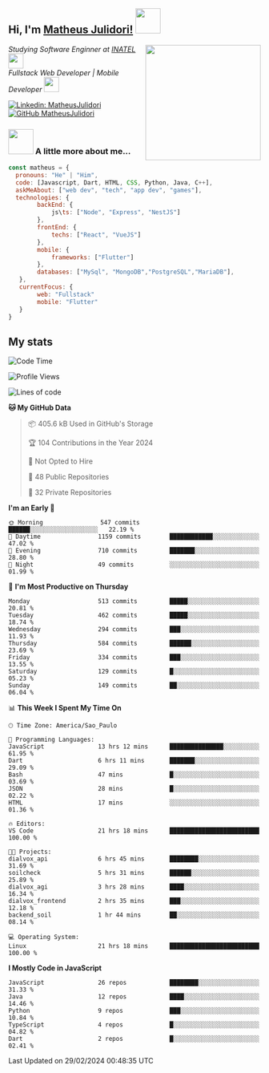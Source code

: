<h2> Hi, I'm <a href="https://matheusjulidori.github.io" target="_blank">Matheus Julidori!</a> <img src="https://media.giphy.com/media/12oufCB0MyZ1Go/giphy.gif" width="50"></h2>
<img align='right' src="https://media.giphy.com/media/3oKIPnAiaMCws8nOsE/giphy.gif" width="230" height="auto">
<p><em>Studying Software Enginner at <a href="http://www.inatel.br" target="_blank">INATEL</a><img src="https://media.giphy.com/media/fYSnHlufseco8Fh93Z/giphy.gif" width="30"></br>
  Fullstack Web Developer | Mobile Developer <img src="https://media.giphy.com/media/WUlplcMpOCEmTGBtBW/giphy.gif" width="30">
</em></p>

[![Linkedin: MatheusJulidori](https://img.shields.io/badge/-MatheusJulidori-blue?style=flat-square&logo=Linkedin&logoColor=white&link=https://www.linkedin.com/in/MatheusJulidori/)](https://www.linkedin.com/in/MatheusJulidori/)
[![GitHub MatheusJulidori](https://img.shields.io/github/followers/matheusjulidori?label=follow&style=social)](https://github.com/MatheusJulidori)


### <img src="https://media.giphy.com/media/VgCDAzcKvsR6OM0uWg/giphy.gif" width="50"> A little more about me...  

```javascript
const matheus = {
  pronouns: "He" | "Him",
  code: [Javascript, Dart, HTML, CSS, Python, Java, C++],
  askMeAbout: ["web dev", "tech", "app dev", "games"],
  technologies: {
        backEnd: {
            js\ts: ["Node", "Express", "NestJS"]
        },
        frontEnd: {
            techs: ["React", "VueJS"]
        },
        mobile: {
            frameworks: ["Flutter"]
        },
        databases: ["MySql", "MongoDB","PostgreSQL","MariaDB"],
   },
   currentFocus: {
        web: "Fullstack"
        mobile: "Flutter"
   }
}
```
<h2>My stats</h2>

<!--START_SECTION:waka-->
![Code Time](http://img.shields.io/badge/Code%20Time-489%20hrs%208%20mins-blue)

![Profile Views](http://img.shields.io/badge/Profile%20Views-21-blue)

![Lines of code](https://img.shields.io/badge/From%20Hello%20World%20I%27ve%20Written-7.2%20million%20lines%20of%20code-blue)

**🐱 My GitHub Data** 

> 📦 405.6 kB Used in GitHub's Storage 
 > 
> 🏆 104 Contributions in the Year 2024
 > 
> 🚫 Not Opted to Hire
 > 
> 📜 48 Public Repositories 
 > 
> 🔑 32 Private Repositories 
 > 
**I'm an Early 🐤** 

```text
🌞 Morning                547 commits         ██████░░░░░░░░░░░░░░░░░░░   22.19 % 
🌆 Daytime                1159 commits        ████████████░░░░░░░░░░░░░   47.02 % 
🌃 Evening                710 commits         ███████░░░░░░░░░░░░░░░░░░   28.80 % 
🌙 Night                  49 commits          ░░░░░░░░░░░░░░░░░░░░░░░░░   01.99 % 
```
📅 **I'm Most Productive on Thursday** 

```text
Monday                   513 commits         █████░░░░░░░░░░░░░░░░░░░░   20.81 % 
Tuesday                  462 commits         █████░░░░░░░░░░░░░░░░░░░░   18.74 % 
Wednesday                294 commits         ███░░░░░░░░░░░░░░░░░░░░░░   11.93 % 
Thursday                 584 commits         ██████░░░░░░░░░░░░░░░░░░░   23.69 % 
Friday                   334 commits         ███░░░░░░░░░░░░░░░░░░░░░░   13.55 % 
Saturday                 129 commits         █░░░░░░░░░░░░░░░░░░░░░░░░   05.23 % 
Sunday                   149 commits         ██░░░░░░░░░░░░░░░░░░░░░░░   06.04 % 
```


📊 **This Week I Spent My Time On** 

```text
🕑︎ Time Zone: America/Sao_Paulo

💬 Programming Languages: 
JavaScript               13 hrs 12 mins      ███████████████░░░░░░░░░░   61.95 % 
Dart                     6 hrs 11 mins       ███████░░░░░░░░░░░░░░░░░░   29.09 % 
Bash                     47 mins             █░░░░░░░░░░░░░░░░░░░░░░░░   03.69 % 
JSON                     28 mins             █░░░░░░░░░░░░░░░░░░░░░░░░   02.22 % 
HTML                     17 mins             ░░░░░░░░░░░░░░░░░░░░░░░░░   01.36 % 

🔥 Editors: 
VS Code                  21 hrs 18 mins      █████████████████████████   100.00 % 

🐱‍💻 Projects: 
dialvox_api              6 hrs 45 mins       ████████░░░░░░░░░░░░░░░░░   31.69 % 
soilcheck                5 hrs 31 mins       ██████░░░░░░░░░░░░░░░░░░░   25.89 % 
dialvox_agi              3 hrs 28 mins       ████░░░░░░░░░░░░░░░░░░░░░   16.34 % 
dialvox_frontend         2 hrs 35 mins       ███░░░░░░░░░░░░░░░░░░░░░░   12.18 % 
backend_soil             1 hr 44 mins        ██░░░░░░░░░░░░░░░░░░░░░░░   08.14 % 

💻 Operating System: 
Linux                    21 hrs 18 mins      █████████████████████████   100.00 % 
```

**I Mostly Code in JavaScript** 

```text
JavaScript               26 repos            ████████░░░░░░░░░░░░░░░░░   31.33 % 
Java                     12 repos            ████░░░░░░░░░░░░░░░░░░░░░   14.46 % 
Python                   9 repos             ███░░░░░░░░░░░░░░░░░░░░░░   10.84 % 
TypeScript               4 repos             █░░░░░░░░░░░░░░░░░░░░░░░░   04.82 % 
Dart                     2 repos             █░░░░░░░░░░░░░░░░░░░░░░░░   02.41 % 
```




 Last Updated on 29/02/2024 00:48:35 UTC
<!--END_SECTION:waka-->
